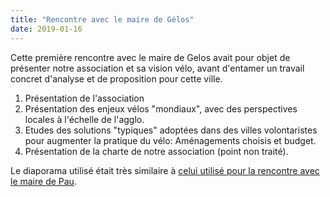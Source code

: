 ```yaml
---
title: "Rencontre avec le maire de Gélos"
date: 2019-01-16
---
```


Cette première rencontre avec le maire de Gelos avait pour objet de présenter
notre association et sa vision vélo, avant d'entamer un travail concret 
d'analyse et de proposition pour cette ville.

1. Présentation de l'association
2. Présentation des enjeux vélos "mondiaux", avec des perspectives locales à 
   l'échelle de l'agglo.
3. Etudes des solutions "typiques" adoptées dans des villes volontaristes pour 
   augmenter la pratique du vélo: Aménagements choisis et budget.
4. Présentation de la charte de notre association (point non traité).

Le diaporama utilisé était très similaire à [celui utilisé pour la rencontre
avec le maire de Pau](/diaporamas/pau-a-velo-bayrou-2018-09-28/img0.html).